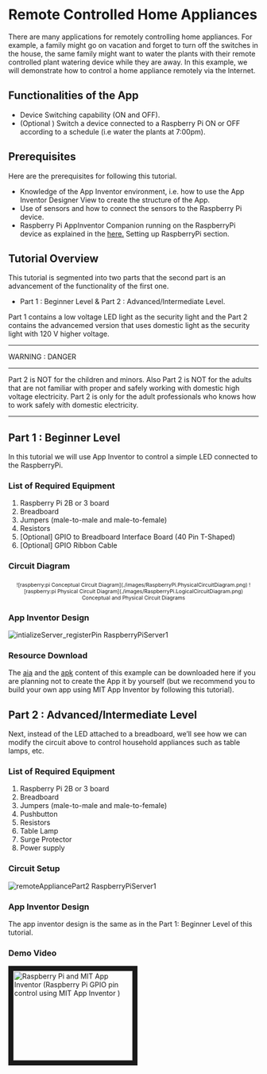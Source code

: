 # Remote Controlled Home Appliances 

There are many applications for remotely controlling home appliances. For example, a family might go on vacation and forget to turn off the switches in the house, the same family might want to water the plants with their remote controlled plant watering device while they are away. In this example, we will demonstrate how to control a home appliance remotely via the Internet.

## Functionalities of the App

- Device Switching capability (ON and OFF).
- (Optional ) Switch a device connected to a Raspberry Pi ON or OFF according to a schedule (i.e  water the plants at 7:00pm).

## Prerequisites

Here are the prerequisites for following this tutorial. 
- Knowledge of the App Inventor environment, i.e. how to use the App Inventor Designer View to create the structure of the App.
- Use of sensors and how to connect the sensors to the Raspberry Pi device.
- Raspberry Pi AppInventor Companion running on the RaspberryPi device as explained in the 
<a rel="nofollow" href="https://docs.google.com/document/d/1AzBV36rJg7dyHWAOJNvxOadOa7NXaQPUpm_9Zn_rhWw/edit#">here.</a>  Setting up RaspberryPi section.

## Tutorial Overview

This tutorial is segmented into two parts that the second part is an advancement of the functionality of the first one.
 
* Part 1 : Beginner Level
& Part 2 : Advanced/Intermediate Level.
 
Part 1 contains a low voltage LED light as the security light and the Part 2 contains the advancemed version that uses domestic light as the security light with 120 V higher voltage. 

***
WARNING : DANGER 
***
Part 2 is NOT for the children and minors. Also Part 2 is NOT for the adults that are not familiar with proper and safely  working with domestic high voltage electricity.  Part 2 is only for the adult professionals who knows how to work safely with domestic electricity. 
***

## Part 1 : Beginner Level

In this tutorial we will use App Inventor to control a simple LED connected to the RaspberryPi.

### List of Required Equipment 
 
1. Raspberry Pi 2B or 3 board
2. Breadboard 
3. Jumpers (male-to-male and male-to-female)
4. Resistors
5. [Optional] GPIO to Breadboard Interface Board (40 Pin T-Shaped) 
6. [Optional] GPIO Ribbon Cable 

### Circuit Diagram

<div style="text-align: center; font-size: 75%; margin: 16pt 0;">
![raspberry:pi Conceptual Circuit Diagram](./images/RaspberryPi.PhysicalCircuitDiagram.png)
![raspberry:pi Physical Circuit Diagram](./images/RaspberryPi.LogicalCircuitDiagram.png)
<br>
Conceptual and Physical Circuit Diagrams
</div>

### App Inventor Design

![intializeServer_registerPin RaspberryPiServer1](blocks/RaspberryPi.RemoteAppliance.png)

### Resource Download

The <a rel="nofollow" href="https://drive.google.com/open?id=0B-k0lzwhCAU8anQxWFN2d1M2U1k">aia</a> and the <a rel="nofollow" href="https://drive.google.com/open?id=0B-k0lzwhCAU8X1hwaUsyRTE1ejg">apk</a> content of this example can be downloaded here if you are planning not to create the App it by yourself (but we recommend you to build your own app using MIT App Inventor by following this tutorial).

## Part 2 : Advanced/Intermediate Level

Next, instead of the LED attached to a breadboard, we’ll see how we can modify the circuit above to control household appliances such as table lamps, etc.

### List of Required Equipment 

1. Raspberry Pi 2B or 3 board
2. Breadboard 
3. Jumpers (male-to-male and male-to-female)
4. Pushbutton 
5. Resistors
6. Table Lamp
7. Surge Protector 
8. Power supply

### Circuit Setup

![remoteAppliancePart2 RaspberryPiServer1](images/RaspberryPi.RemoteAppliancePart2.png)

### App Inventor Design

The app inventor design is the same as in the Part 1: Beginner Level of this tutorial.

### Demo Video

<a href="http://www.youtube.com/watch?feature=player_embedded&v=HecuphkD3ic
" target="_blank"><img src="http://img.youtube.com/vi/HecuphkD3ic/0.jpg" 
alt="Raspberry Pi and MIT App Inventor (Raspberry Pi GPIO pin control using MIT App Inventor ) " width="240" height="180" border="10" /></a>




